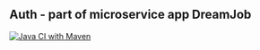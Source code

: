 ## Auth - part of microservice app DreamJob

[![Java CI with Maven](https://github.com/Olegsander48/auth/actions/workflows/maven.yml/badge.svg)](https://github.com/Olegsander48/auth/actions/workflows/maven.yml)
